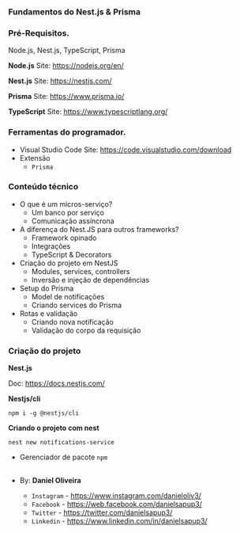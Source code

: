 
### Fundamentos do Nest.js & Prisma
### Pré-Requisitos.
Node.js, Nest.js, TypeScript, Prisma

**Node.js**
Site: https://nodejs.org/en/

**Nest.js**
Site: https://nestjs.com/

**Prisma**
Site: https://www.prisma.io/

**TypeScript**
Site: https://www.typescriptlang.org/


### Ferramentas do programador.
- Visual Studio Code
Site: https://code.visualstudio.com/download
- Extensão
  - `Prisma`


### Conteúdo técnico
- O que é um micros-serviço?
  - Um banco por serviço
  - Comunicação assíncrona
- A diferença do Nest.JS para outros frameworks?
  - Framework opinado
  - Integrações
  - TypeScript & Decorators
- Criação do projeto em NestJS
  - Modules, services, controllers
  - Inversão e injeção de dependências
- Setup do Prisma
  - Model de notificações
  - Criando services do Prisma
- Rotas e validação
  - Criando nova notificação
  - Validação do corpo da requisição


### Criação do projeto
**Nest.js**

Doc: https://docs.nestjs.com/

**Nestjs/cli**
```
npm i -g @nestjs/cli
```

**Criando o projeto com nest**
```
nest new notifications-service
```  
  - Gerenciador de pacote `npm`








##
###
##


- By:  **Daniel Oliveira**

  - `Instagram` - https://www.instagram.com/danieloliv3/
  - `Facebook` - https://web.facebook.com/danielsapup3/
  - `Twitter` - https://twitter.com/danielsapup3/
  - `Linkedin` - https://www.linkedin.com/in/danielsapup3/

##